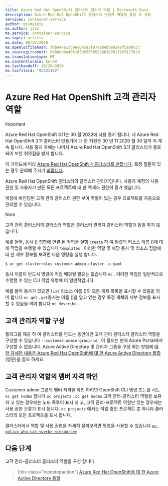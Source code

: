 ```yaml
---
title: Azure Red Hat OpenShift 클러스터 관리자 역할 | Microsoft Docs
description: Azure Red Hat OpenShift 클러스터 관리자 역할의 할당 및 사용
services: container-service
author: mjudeikis
ms.author: jzim
ms.service: container-service
ms.topic: article
ms.date: 09/25/2019
ms.openlocfilehash: f8b84461cc96c64ce2f97a8b4bb69246f5a0dccc
ms.sourcegitcommit: 8d8deb9a406165de5050522681b782fb2917762d
ms.translationtype: MT
ms.contentlocale: ko-KR
ms.lasthandoff: 10/20/2020
ms.locfileid: "92221182"
---
```

# <a name="azure-red-hat-openshift-customer-administrator-role"></a>Azure Red Hat OpenShift 고객 관리자 역할

> [!IMPORTANT]
> Azure Red Hat OpenShift 3.11는 30 월 2022에 사용 중지 됩니다. 새 Azure Red Hat OpenShift 3.11 클러스터 만들기에 대 한 지원은 30 년 11 2020 월 30 일까 지 계속 됩니다. 사용 중지 후에는 나머지 Azure Red Hat OpenShift 3.11 클러스터가 종료 되어 보안 취약점을 방지 합니다.
> 
> 이 가이드에 따라 [Azure Red Hat OpenShift 4 클러스터를 만듭니다](tutorial-create-cluster.md).
> 특정 질문이 있는 경우 문의해 주시기 [바랍니다](mailto:arofeedback@microsoft.com).

Azure Red Hat OpenShift 클러스터의 클러스터 관리자입니다. 사용자 계정의 사용 권한 및 사용자가 만든 모든 프로젝트에 대 한 액세스 권한이 증가 했습니다.

계정에 바인딩된 고객 관리 클러스터 권한 부여 역할이 있는 경우 프로젝트를 자동으로 관리할 수 있습니다.

> [!Note] 
> 고객 관리 클러스터의 클러스터 역할은 클러스터 관리자 클러스터 역할과 동일 하지 않습니다.

예를 들어, 동사 () 집합에 연결 된 작업을 실행 `create` 하 여 일련의 리소스 이름 ()에 대해 작업을 수행할 수 있습니다 `templates` . 이러한 역할 및 해당 동사 및 리소스 집합에 대 한 세부 정보를 보려면 다음 명령을 실행 합니다.

`$ oc get clusterroles customer-admin-cluster -o yaml`

동사 이름이 반드시 명령에 직접 매핑될 필요는 없습니다 `oc` . 이러한 작업은 일반적으로 수행할 수 있는 CLI 작업 유형에 더 일반적입니다. 

예를 들어 동사가 있으면 `list` 리소스 이름 ()의 모든 개체 목록을 표시할 수 있음을 의미 합니다 `oc get` . `get`동사는 이름 ()을 알고 있는 경우 특정 개체의 세부 정보를 표시할 수 있음을 의미 합니다 `oc describe` .

## <a name="configure-the-customer-administrator-role"></a>고객 관리자 역할 구성

플래그를 제공 하 여 클러스터를 만드는 동안에만 고객 관리 클러스터 클러스터 역할을 구성할 수 있습니다 `--customer-admin-group-id` . 이 필드는 현재 Azure Portal에서 구성할 수 없습니다. Azure Active Directory 및 관리자 그룹을 구성 하는 방법에 [대 한 자세한 내용은 Azure Red Hat OpenShift에 대 한 Azure Active Directory 통합](howto-aad-app-configuration.md)(영문)을 참조 하세요.

## <a name="confirm-membership-in-the-customer-administrator-role"></a>고객 관리자 역할의 멤버 자격 확인

Customer admin 그룹의 멤버 자격을 확인 하려면 OpenShift CLI 명령 또는를 시도 `oc get nodes` 합니다 `oc projects` . `oc get nodes` 고객 관리-클러스터 역할을 보유 하 고 있는 경우에는 노드 목록이 표시 되 고, 고객 관리-프로젝트 역할만 있는 경우에는 사용 권한 오류가 표시 됩니다. `oc projects` 에서는 작업 중인 프로젝트 뿐 아니라 클러스터의 모든 프로젝트를 표시 합니다.

클러스터에서 역할 및 사용 권한을 자세히 살펴보려면 명령을 사용할 수 있습니다 [`oc policy who-can <verb> <resource>`](https://docs.openshift.com/container-platform/3.11/admin_guide/manage_rbac.html#managing-role-bindings) .

## <a name="next-steps"></a>다음 단계

고객 관리-클러스터 클러스터 역할을 구성 합니다.
> [!div class="nextstepaction"]
> [Azure Red Hat OpenShift에 대 한 Azure Active Directory 통합](howto-aad-app-configuration.md)
